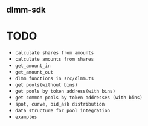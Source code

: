 ## dlmm-sdk

# TODO
- `calculate shares from amounts`
- `calculate amounts from shares`
- `get_amount_in`
- `get_amount_out`
- `dlmm functions in src/dlmm.ts`
- `get pools(without bins)`
- `get pools by token address(with bins)`
- `get common pools by token addresses (with bins)`
- `spot, curve, bid_ask distribution`
- `data structure for pool integration`
- `examples`